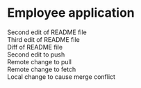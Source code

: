 # Employee application

Second edit of README file    
Third edit of README file    
Diff of README file    
Second edit to push    
Remote change to pull    
Remote change to fetch    
Local change to cause merge conflict    